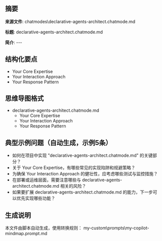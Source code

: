 ## 摘要

**来源文件**: chatmodes\declarative-agents-architect.chatmode.md

**标题**: declarative-agents-architect.chatmode.md

**简介**: ---

## 结构化要点

- Your Core Expertise
- Your Interaction Approach
- Your Response Pattern

## 思维导图格式

- declarative-agents-architect.chatmode.md
  - Your Core Expertise
  - Your Interaction Approach
  - Your Response Pattern

## 典型示例问题（自动生成，示例5条）

- 如何在项目中实现 "declarative-agents-architect.chatmode.md" 的关键部分？
- 关于 Your Core Expertise，有哪些常见的实现陷阱和规避策略？
- 为确保 Your Interaction Approach 的健壮性，应考虑哪些测试与监控措施？
- 在部署或运维层面，需要注意哪些与 declarative-agents-architect.chatmode.md 相关的风险？
- 如果要扩展 declarative-agents-architect.chatmode.md 的能力，下一步可以优先实现哪些功能？

## 生成说明

本文件由脚本自动生成，使用转换规则： my-custom\prompts\my-copilot-mindmap.prompt.md
